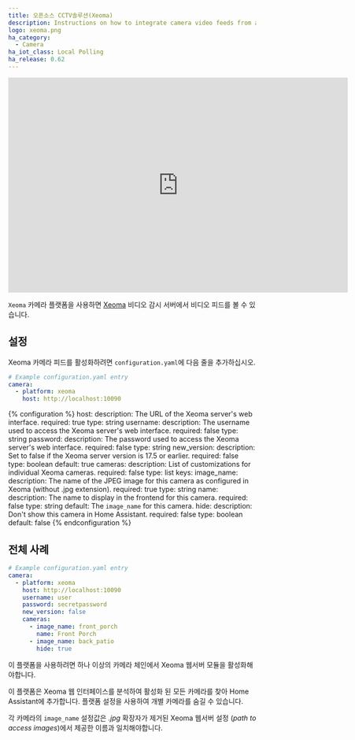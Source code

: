 ```yaml
---
title: 오픈소스 CCTV솔루션(Xeoma)
description: Instructions on how to integrate camera video feeds from a Xeoma server in Home Assistant
logo: xeoma.png
ha_category:
  - Camera
ha_iot_class: Local Polling
ha_release: 0.62
---
```


<iframe width="690" height="437" src="https://www.youtube.com/embed/udsRxmlfJv4" frameborder="0" allow="accelerometer; autoplay; encrypted-media; gyroscope; picture-in-picture" allowfullscreen></iframe>

`Xeoma` 카메라 플랫폼을 사용하면 [Xeoma](https://felenasoft.com/xeoma) 비디오 감시 서버에서 비디오 피드를 볼 수 있습니다.

## 설정

Xeoma 카메라 피드를 활성화하려면 `configuration.yaml`에 다음 줄을 추가하십시오.

```yaml
# Example configuration.yaml entry
camera:
  - platform: xeoma
    host: http://localhost:10090
```

{% configuration %}
host:
  description: The URL of the Xeoma server's web interface.
  required: true
  type: string
username:
  description: The username used to access the Xeoma server's web interface.
  required: false
  type: string
password:
  description: The password used to access the Xeoma server's web interface.
  required: false
  type: string
new_version:
  description: Set to false if the Xeoma server version is 17.5 or earlier.
  required: false
  type: boolean
  default: true
cameras:
  description: List of customizations for individual Xeoma cameras.
  required: false
  type: list
  keys:
    image_name:
      description: The name of the JPEG image for this camera as configured in Xeoma (without .jpg extension).
      required: true
      type: string
    name:
      description: The name to display in the frontend for this camera.
      required: false
      type: string
      default: The `image_name` for this camera.
    hide:
      description: Don't show this camera in Home Assistant.
      required: false
      type: boolean
      default: false
{% endconfiguration %}

## 전체 사례

```yaml
# Example configuration.yaml entry
camera:
  - platform: xeoma
    host: http://localhost:10090
    username: user
    password: secretpassword
    new_version: false
    cameras:
      - image_name: front_porch
        name: Front Porch
      - image_name: back_patio
        hide: true
```

이 플랫폼을 사용하려면 하나 이상의 카메라 체인에서 Xeoma 웹서버 모듈을 활성화해야합니다.

이 플랫폼은 Xeoma 웹 인터페이스를 분석하여 활성화 된 모든 카메라를 찾아 Home Assistant에 추가합니다. 플랫폼 설정을 사용하여 개별 카메라를 숨길 수 있습니다.

각 카메라의 `image_name` 설정값은 _.jpg_ 확장자가 제거된 Xeoma 웹서버 설정 (_path to access images_)에서 제공한 이름과 일치해야합니다.